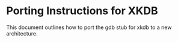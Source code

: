 # Porting Instructions for XKDB

This document outlines how to port the gdb stub for xkdb to a new architecture.